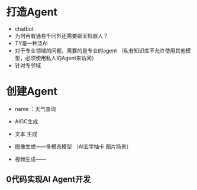 # 打造Agent
- chatbot
- 为何再有通易千问外还需要聊天机器人？
- TY是一种泛AI
- 对于专业领域的问题，需要的是专业的agent （私有知识库不允许使用其他模型，必须使用私人的Agent来访问）
- 针对专邻域

# 创建Agent
- name ：天气查询

- AIGC生成
- 文本 生成
- 图像生成——多模态模型  （AI玄学抽卡 图片场景）
- 视频生成——

## 0代码实现AI Agent开发